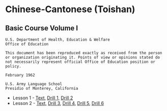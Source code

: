 # Chinese-Cantonese (Toishan)

## Basic Course Volume I

	U.S. Department of Health, Education & Welfare
	Office of Education

	This document has been reproduced exactly as received from the person or organization originating it. Points of view or opinions stated do not necessarily represent official Office of Education position or policy.

	February 1962

	U.S. Army Language School
	Presidio of Monterey, California

* Lesson 1 - [Text](https://github.com/aaronjlee/toishan-basic-course/blob/master/basic-course/lesson-v01-l01.md), [Drill 1](), [Drill 2]()
* Lesson 2 - [Text](https://github.com/aaronjlee/toishan-basic-course/blob/master/basic-course/lesson-v01-l02.md), [Drill 3](), [Drill 4](), [Drill 5](), [Drill 6]()
